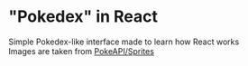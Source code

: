 # "Pokedex" in React

Simple Pokedex-like interface made to learn how React works  
Images are taken from [PokeAPI/Sprites](https://github.com/PokeAPI/sprites)
